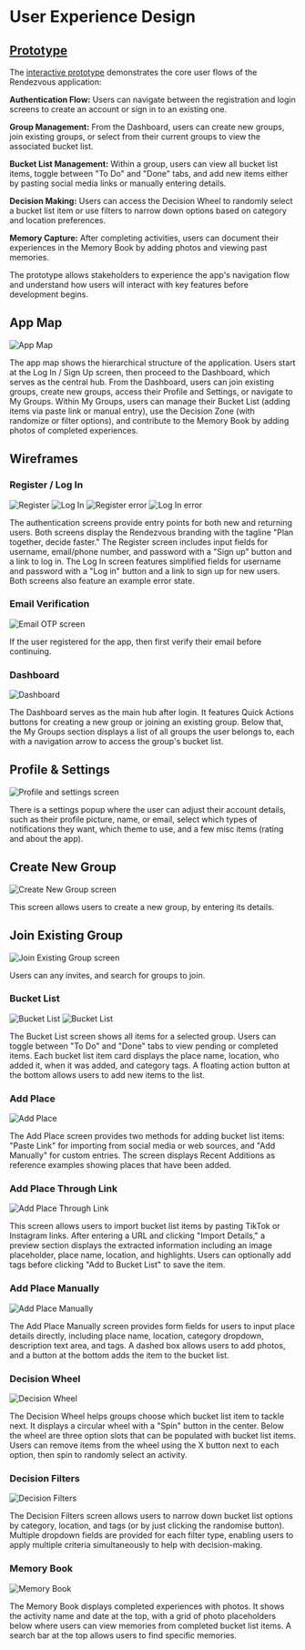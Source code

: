 # User Experience Design


## [Prototype](https://www.figma.com/proto/BpP76AJSPGrvqKm4NxUNV8/Wireframe---Prototype?node-id=3-2&p=f&t=l0gLg5nXlvDjBoPv-1&scaling=scale-down&content-scaling=fixed&page-id=0%3A1&starting-point-node-id=3%3A2)

The [interactive prototype](https://www.figma.com/proto/BpP76AJSPGrvqKm4NxUNV8/Wireframe---Prototype?node-id=3-2&p=f&t=l0gLg5nXlvDjBoPv-1&scaling=scale-down&content-scaling=fixed&page-id=0%3A1&starting-point-node-id=3%3A2) demonstrates the core user flows of the Rendezvous application:

**Authentication Flow:** Users can navigate between the registration and login screens to create an account or sign in to an existing one.

**Group Management:** From the Dashboard, users can create new groups, join existing groups, or select from their current groups to view the associated bucket list.

**Bucket List Management:** Within a group, users can view all bucket list items, toggle between "To Do" and "Done" tabs, and add new items either by pasting social media links or manually entering details.

**Decision Making:** Users can access the Decision Wheel to randomly select a bucket list item or use filters to narrow down options based on category and location preferences.

**Memory Capture:** After completing activities, users can document their experiences in the Memory Book by adding photos and viewing past memories.

The prototype allows stakeholders to experience the app's navigation flow and understand how users will interact with key features before development begins.


## App Map

![App Map](ux-design/app-map.png)

The app map shows the hierarchical structure of the application. Users start at the Log In / Sign Up screen, then proceed to the Dashboard, which serves as the central hub. From the Dashboard, users can join existing groups, create new groups, access their Profile and Settings, or navigate to My Groups. Within My Groups, users can manage their Bucket List (adding items via paste link or manual entry), use the Decision Zone (with randomize or filter options), and contribute to the Memory Book by adding photos of completed experiences.

## Wireframes

### Register / Log In
![Register](<ux-design/register.png>)
![Log In](<ux-design/login.png>)
![Register error](<ux-design/register-error.png>)
![Log In error](<ux-design/login-error.png>)

The authentication screens provide entry points for both new and returning users. Both screens display the Rendezvous branding with the tagline "Plan together, decide faster." The Register screen includes input fields for username, email/phone number, and password with a "Sign up" button and a link to log in. The Log In screen features simplified fields for username and password with a "Log in" button and a link to sign up for new users. Both screens also feature an example error state.

### Email Verification
![Email OTP screen](ux-design/email-verification.png)

If the user registered for the app, then first verify their email before continuing.

### Dashboard
![Dashboard](ux-design/dashboard.png)

The Dashboard serves as the main hub after login. It features Quick Actions buttons for creating a new group or joining an existing group. Below that, the My Groups section displays a list of all groups the user belongs to, each with a navigation arrow to access the group's bucket list.

## Profile & Settings
![Profile and settings screen](ux-design/profile-settings.png)

There is a settings popup where the user can adjust their account details, such as their profile picture, name, or email, select which types of notifications they want, which theme to use, and a few misc items (rating and about the app).

## Create New Group
![Create New Group screen](ux-design/create-new-group.png)

This screen allows users to create a new group, by entering its details.

## Join Existing Group
![Join Existing Group screen](ux-design/join-existing-group.png)

Users can any invites, and search for groups to join.

### Bucket List
![Bucket List](ux-design/bucket-list.png)
![Bucket List](ux-design/bucket-list-done.png)

The Bucket List screen shows all items for a selected group. Users can toggle between "To Do" and "Done" tabs to view pending or completed items. Each bucket list item card displays the place name, location, who added it, when it was added, and category tags. A floating action button at the bottom allows users to add new items to the list.

### Add Place
![Add Place](ux-design/add-place.png)

The Add Place screen provides two methods for adding bucket list items: "Paste Link" for importing from social media or web sources, and "Add Manually" for custom entries. The screen displays Recent Additions as reference examples showing places that have been added.

### Add Place Through Link
![Add Place Through Link](ux-design/add-place-through-link.png)

This screen allows users to import bucket list items by pasting TikTok or Instagram links. After entering a URL and clicking "Import Details," a preview section displays the extracted information including an image placeholder, place name, location, and highlights. Users can optionally add tags before clicking "Add to Bucket List" to save the item.

### Add Place Manually
![Add Place Manually](ux-design/add-place-manually.png)

The Add Place Manually screen provides form fields for users to input place details directly, including place name, location, category dropdown, description text area, and tags. A dashed box allows users to add photos, and a button at the bottom adds the item to the bucket list.

### Decision Wheel
![Decision Wheel](ux-design/decision-wheel.png)

The Decision Wheel helps groups choose which bucket list item to tackle next. It displays a circular wheel with a "Spin" button in the center. Below the wheel are three option slots that can be populated with bucket list items. Users can remove items from the wheel using the X button next to each option, then spin to randomly select an activity.

### Decision Filters
![Decision Filters](ux-design/decision-filters.png)

The Decision Filters screen allows users to narrow down bucket list options by category, location, and tags (or by just clicking the randomise button). Multiple dropdown fields are provided for each filter type, enabling users to apply multiple criteria simultaneously to help with decision-making.

### Memory Book
![Memory Book](ux-design/memory-book.png)

The Memory Book displays completed experiences with photos. It shows the activity name and date at the top, with a grid of photo placeholders below where users can view memories from completed bucket list items. A search bar at the top allows users to find specific memories.